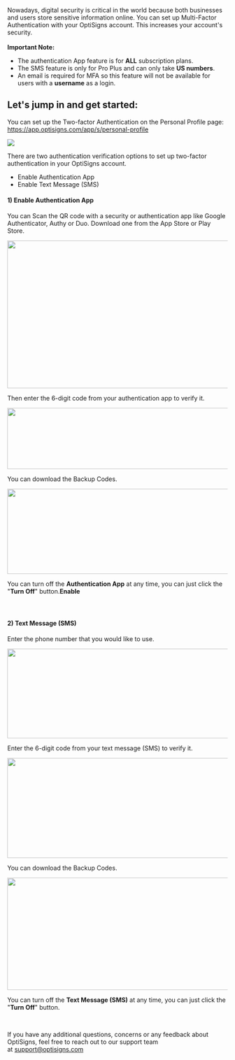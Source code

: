 <p>Nowadays, digital security is critical in the world because both businesses and users store sensitive information online. You can set up Multi-Factor Authentication with your OptiSigns account. This increases your account's security.<br><br><strong>Important Note:</strong></p>
<ul class="p-rich_text_list p-rich_text_list__bullet" data-stringify-type="unordered-list" data-indent="0" data-border="0">
<li data-stringify-indent="0" data-stringify-border="0">The authentication App feature is for <strong>ALL</strong> subscription plans.</li>
<li data-stringify-indent="0" data-stringify-border="0">The SMS feature is only for Pro Plus and can only take <strong>US numbers</strong>.</li>
<li data-stringify-indent="0" data-stringify-border="0">An email is required for MFA so this feature will not be available for users with a <strong>username</strong> as a login.</li>
</ul>
<h2 id="h_01HQ02E48R2EBA7HC2RE4RH9D5" class="rich-content-viewer_headerTwo__3f-vr rich-content-viewer_elementSpacing__208Ie blog-post-title-font _3aQMT _2J4pr css-x4x4qs rich-content-viewer_left__2p1aK _158eo _3_7DB"><strong>Let's jump in and get started:<br></strong></h2>
<p>You can set up the Two-factor Authentication on the Personal Profile page: <a href="https://app.optisigns.com/app/s/personal-profile">https://app.optisigns.com/app/s/personal-profile</a></p>
<p><img src="https://support.optisigns.com/hc/article_attachments/18381478387987"></p>
<p>There are two authentication verification options to set up two-factor authentication in your OptiSigns account.</p>
<ul>
<li>Enable Authentication App</li>
<li>Enable Text Message (SMS)</li>
</ul>
<h4 id="h_01HQ02E48RE00N9DGK2H2ZK8AB"><strong>1) Enable Authentication App</strong></h4>
<p>You can Scan the QR code with a security or authentication app like Google Authenticator, Authy or Duo. Download one from the App Store or Play Store.</p>
<p class="wysiwyg-text-align-center"><img src="https://support.optisigns.com/hc/article_attachments/18381549512211" width="610" height="338"></p>
<p>Then enter the 6-digit code from your authentication app to verify it.</p>
<p class="wysiwyg-text-align-center"><img src="https://support.optisigns.com/hc/article_attachments/18381534789139" width="609" height="140"></p>
<p>You can download the Backup Codes.</p>
<p class="wysiwyg-text-align-center"><img src="https://support.optisigns.com/hc/article_attachments/18381551861779" width="609" height="195"></p>
<p>You can turn off the <strong>Authentication App</strong> at any time, you can just click the "<strong>Turn Off</strong>" button.<strong>Enable </strong></p>
<h4 id="h_01HQ02E48R96X60F1WNGVD829W"> </h4>
<h4 id="h_01HQ02E48RWXK1NJ7E0E4QRAVT"><strong>2) Text Message (SMS)</strong></h4>
<p>Enter the phone number that you would like to use.</p>
<p class="wysiwyg-text-align-center"><img src="https://support.optisigns.com/hc/article_attachments/18381666338067" width="609" height="205"></p>
<p>Enter the 6-digit code from your text message (SMS) to verify it.</p>
<p class="wysiwyg-text-align-center"><img src="https://support.optisigns.com/hc/article_attachments/18381693381011" width="609" height="229"></p>
<p class="wysiwyg-text-align-left">You can download the Backup Codes.</p>
<p class="wysiwyg-text-align-center"><img src="https://support.optisigns.com/hc/article_attachments/18381755259155" width="610" height="257"></p>
<p>You can turn off the <strong class="d-block">Text Message (SMS)</strong> at any time, you can just click the "<strong>Turn Off</strong>" button.</p>
<p> </p>
<p>If you have any additional questions, concerns or any feedback about OptiSigns, feel free to reach out to our support team at <a href="mailto:support@optisigns.com" target="_self">support@optisigns.com</a></p>